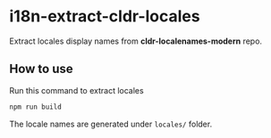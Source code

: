 # i18n-extract-cldr-locales

Extract locales display names from **cldr-localenames-modern** repo.

## How to use

Run this command to extract locales

```bash
npm run build
```

The locale names are generated under `locales/` folder.
